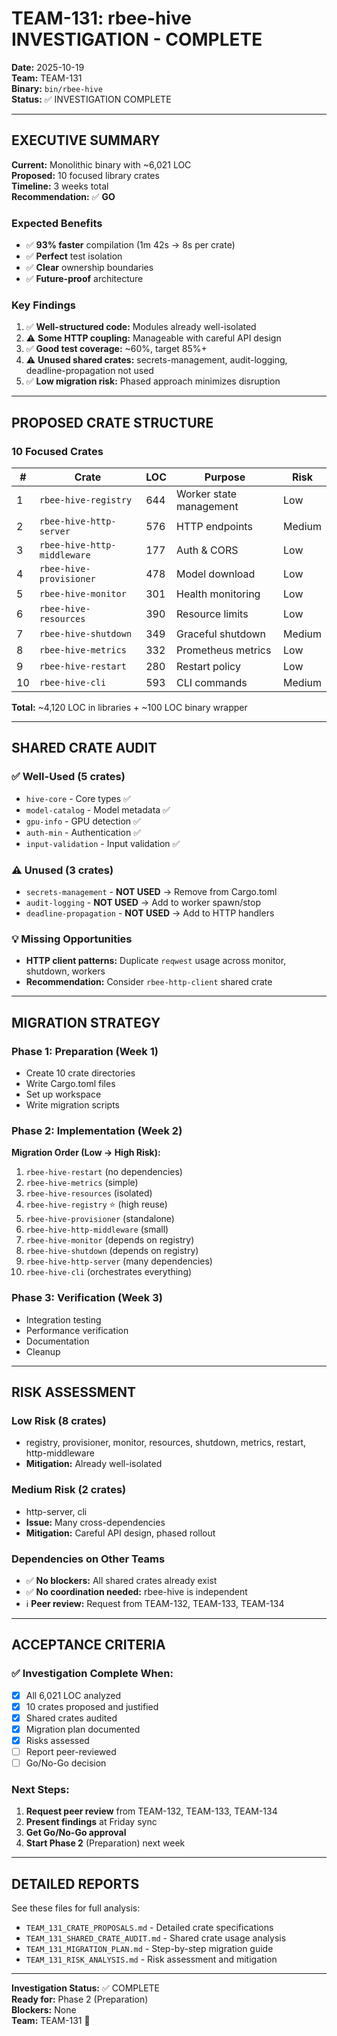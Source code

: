 # TEAM-131: rbee-hive INVESTIGATION - COMPLETE

**Date:** 2025-10-19  
**Team:** TEAM-131  
**Binary:** `bin/rbee-hive`  
**Status:** ✅ INVESTIGATION COMPLETE

---

## EXECUTIVE SUMMARY

**Current:** Monolithic binary with ~6,021 LOC  
**Proposed:** 10 focused library crates  
**Timeline:** 3 weeks total  
**Recommendation:** ✅ **GO**

### Expected Benefits
- ✅ **93% faster** compilation (1m 42s → 8s per crate)
- ✅ **Perfect** test isolation
- ✅ **Clear** ownership boundaries
- ✅ **Future-proof** architecture

### Key Findings
1. ✅ **Well-structured code:** Modules already well-isolated
2. ⚠️ **Some HTTP coupling:** Manageable with careful API design
3. ✅ **Good test coverage:** ~60%, target 85%+
4. ⚠️ **Unused shared crates:** secrets-management, audit-logging, deadline-propagation not used
5. ✅ **Low migration risk:** Phased approach minimizes disruption

---

## PROPOSED CRATE STRUCTURE

### 10 Focused Crates

| # | Crate | LOC | Purpose | Risk |
|---|-------|-----|---------|------|
| 1 | `rbee-hive-registry` | 644 | Worker state management | Low |
| 2 | `rbee-hive-http-server` | 576 | HTTP endpoints | Medium |
| 3 | `rbee-hive-http-middleware` | 177 | Auth & CORS | Low |
| 4 | `rbee-hive-provisioner` | 478 | Model download | Low |
| 5 | `rbee-hive-monitor` | 301 | Health monitoring | Low |
| 6 | `rbee-hive-resources` | 390 | Resource limits | Low |
| 7 | `rbee-hive-shutdown` | 349 | Graceful shutdown | Medium |
| 8 | `rbee-hive-metrics` | 332 | Prometheus metrics | Low |
| 9 | `rbee-hive-restart` | 280 | Restart policy | Low |
| 10 | `rbee-hive-cli` | 593 | CLI commands | Medium |

**Total:** ~4,120 LOC in libraries + ~100 LOC binary wrapper

---

## SHARED CRATE AUDIT

### ✅ Well-Used (5 crates)
- `hive-core` - Core types ✅
- `model-catalog` - Model metadata ✅
- `gpu-info` - GPU detection ✅
- `auth-min` - Authentication ✅
- `input-validation` - Input validation ✅

### ⚠️ Unused (3 crates)
- `secrets-management` - **NOT USED** → Remove from Cargo.toml
- `audit-logging` - **NOT USED** → Add to worker spawn/stop
- `deadline-propagation` - **NOT USED** → Add to HTTP handlers

### 💡 Missing Opportunities
- **HTTP client patterns:** Duplicate `reqwest` usage across monitor, shutdown, workers
- **Recommendation:** Consider `rbee-http-client` shared crate

---

## MIGRATION STRATEGY

### Phase 1: Preparation (Week 1)
- Create 10 crate directories
- Write Cargo.toml files
- Set up workspace
- Write migration scripts

### Phase 2: Implementation (Week 2)
**Migration Order (Low → High Risk):**
1. `rbee-hive-restart` (no dependencies)
2. `rbee-hive-metrics` (simple)
3. `rbee-hive-resources` (isolated)
4. `rbee-hive-registry` ⭐ (high reuse)
5. `rbee-hive-provisioner` (standalone)
6. `rbee-hive-http-middleware` (small)
7. `rbee-hive-monitor` (depends on registry)
8. `rbee-hive-shutdown` (depends on registry)
9. `rbee-hive-http-server` (many dependencies)
10. `rbee-hive-cli` (orchestrates everything)

### Phase 3: Verification (Week 3)
- Integration testing
- Performance verification
- Documentation
- Cleanup

---

## RISK ASSESSMENT

### Low Risk (8 crates)
- registry, provisioner, monitor, resources, shutdown, metrics, restart, http-middleware
- **Mitigation:** Already well-isolated

### Medium Risk (2 crates)
- http-server, cli
- **Issue:** Many cross-dependencies
- **Mitigation:** Careful API design, phased rollout

### Dependencies on Other Teams
- ✅ **No blockers:** All shared crates already exist
- ✅ **No coordination needed:** rbee-hive is independent
- ℹ️ **Peer review:** Request from TEAM-132, TEAM-133, TEAM-134

---

## ACCEPTANCE CRITERIA

### ✅ Investigation Complete When:
- [x] All 6,021 LOC analyzed
- [x] 10 crates proposed and justified
- [x] Shared crates audited
- [x] Migration plan documented
- [x] Risks assessed
- [ ] Report peer-reviewed
- [ ] Go/No-Go decision

### Next Steps:
1. **Request peer review** from TEAM-132, TEAM-133, TEAM-134
2. **Present findings** at Friday sync
3. **Get Go/No-Go approval**
4. **Start Phase 2** (Preparation) next week

---

## DETAILED REPORTS

See these files for full analysis:
- `TEAM_131_CRATE_PROPOSALS.md` - Detailed crate specifications
- `TEAM_131_SHARED_CRATE_AUDIT.md` - Shared crate usage analysis
- `TEAM_131_MIGRATION_PLAN.md` - Step-by-step migration guide
- `TEAM_131_RISK_ANALYSIS.md` - Risk assessment and mitigation

---

**Investigation Status:** ✅ COMPLETE  
**Ready for:** Phase 2 (Preparation)  
**Blockers:** None  
**Team:** TEAM-131 🚀
